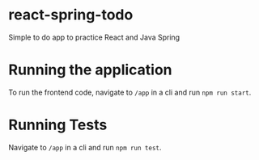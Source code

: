 # react-spring-todo
Simple to do app to practice React and Java Spring

# Running the application
To run the frontend code, navigate to `/app` in a cli and run `npm run start`.

# Running Tests
Navigate to `/app` in a cli and run `npm run test`.
